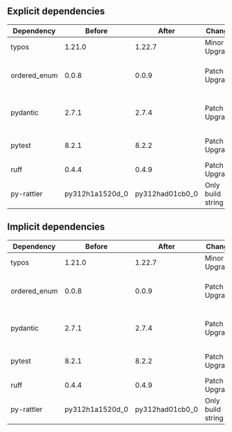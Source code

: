 ## Explicit dependencies

|Dependency|Before|After|Change|Explicit|Environments|
|-|-|-|-|-|-|
|typos|1.21.0|1.22.7|Minor Upgrade|true|lint on *all platforms*|
|ordered_enum|0.0.8|0.0.9|Patch Upgrade|true|{build, default, py312} on *all platforms*|
|pydantic|2.7.1|2.7.4|Patch Upgrade|true|{build, default, py312} on *all platforms*|
|pytest|8.2.1|8.2.2|Patch Upgrade|true|{default, py312} on *all platforms*|
|ruff|0.4.4|0.4.9|Patch Upgrade|true|lint on *all platforms*|
|py-rattler|py312h1a1520d_0|py312had01cb0_0|Only build string|true|{default, py312} on osx-arm64|

## Implicit dependencies

|Dependency|Before|After|Change|Explicit|Environments|
|-|-|-|-|-|-|
|typos|1.21.0|1.22.7|Minor Upgrade|true|lint on *all platforms*|
|ordered_enum|0.0.8|0.0.9|Patch Upgrade|true|{build, default, py312} on *all platforms*|
|pydantic|2.7.1|2.7.4|Patch Upgrade|true|{build, default, py312} on *all platforms*|
|pytest|8.2.1|8.2.2|Patch Upgrade|true|{default, py312} on *all platforms*|
|ruff|0.4.4|0.4.9|Patch Upgrade|true|lint on *all platforms*|
|py-rattler|py312h1a1520d_0|py312had01cb0_0|Only build string|true|{default, py312} on osx-arm64|

[^1]: *Cursive* means explicit dependency.
[^2]: Dependency got downgraded.
